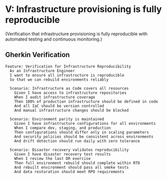 # V: Infrastructure provisioning is fully reproducible

(Verification that infrastructure provisioning is fully reproducible with automated testing and continuous monitoring.)

## Gherkin Verification

```gherkin
Feature: Verification for Infrastructure Reproducibility
  As an Infrastructure Engineer
  I want to ensure all infrastructure is reproducible
  So that we can rebuild environments reliably

  Scenario: Infrastructure as Code covers all resources
    Given I have access to infrastructure repositories
    When I audit infrastructure coverage
    Then 100% of production infrastructure should be defined in code
    And all IaC should be version controlled
    And manual infrastructure changes should be blocked

  Scenario: Environment parity is maintained
    Given I have infrastructure configurations for all environments
    When I compare dev, staging, and production
    Then configurations should differ only in scaling parameters
    And security policies should be consistent across environments
    And drift detection should run daily with zero tolerance

  Scenario: Disaster recovery validates reproducibility
    Given I have disaster recovery test results
    When I review the last DR exercise
    Then full environment rebuild should complete within RTO
    And rebuilt environment should pass all smoke tests
    And data restoration should meet RPO requirements
```
